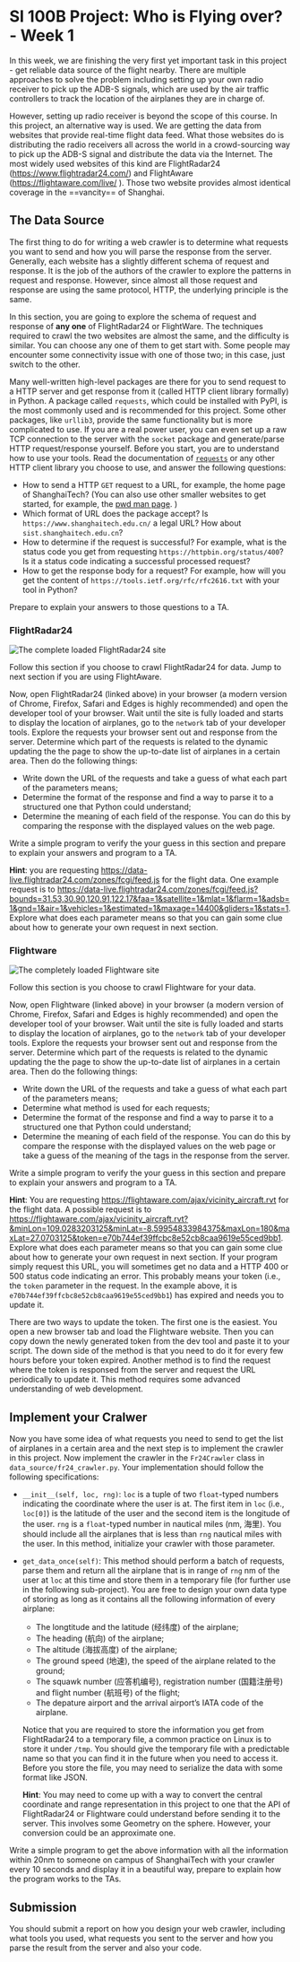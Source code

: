 # SI 100B Project: Who is Flying over? - Week 1

In this week, we are finishing the very first yet important task in this project - get reliable data source of the flight nearby. There are multiple approaches to solve the problem including setting up your own radio receiver to pick up the ADB-S signals, which are used by the air traffic controllers to track the location of the airplanes they are in charge of.

However, setting up radio receiver is beyond the scope of this course. In this project, an alternative way is used. We are getting the data from websites that provide real-time flight data feed. What those websites do is distributing the radio receivers all across the world in a crowd-sourcing way to pick up the ADB-S signal and distribute the data via the Internet. The most widely used websites of this kind are FlightRadar24 (https://www.flightradar24.com/) and FlightAware (https://flightaware.com/live/ ). Those two website provides almost identical coverage in the ==vancity== of Shanghai.

## The Data Source

The first thing to do for writing a web crawler is to determine what requests you want to send and how you will parse the response from the server. Generally, each website has a slightly different schema of request and response. It is the job of the authors of the crawler to explore the patterns in request and response. However, since almost all those request and response are using the same protocol, HTTP, the underlying principle is the same.

In this section, you are going to explore the schema of request and response of **any one** of FlightRadar24 or FlightWare. The techniques required to crawl the two websites are almost the same, and the difficulty is similar. You can choose any one of them to get start with. Some people may encounter some connectivity issue with one of those two; in this case, just switch to the other.

Many well-written high-level packages are there for you to send request to a HTTP server and get response from it (called HTTP client library formally) in Python. A package called `requests`, which could be installed with PyPI, is the most commonly used and is recommended for this project. Some other packages, like `urllib3`, provide the same functionality but is more complicated to use. If you are a real power user, you can even set up a raw TCP connection to the server with the `socket` package and generate/parse HTTP request/response yourself. Before you start, you are to understand how to use your tools. Read the documentation of [`requests`](https://requests.readthedocs.io/en/master/) or any other HTTP client library you choose to use, and answer the following questions:

*  How to send a HTTP `GET` request to a URL, for example, the home page of ShanghaiTech?  (You can also use other smaller websites to get started, for example, the [pwd man page](http://linuxcommand.sourceforge.net/lc3_man_pages/pwdh.html). )
* Which format of URL does the package accept? Is `https://www.shanghaitech.edu.cn/` a legal URL? How about `sist.shanghaitech.edu.cn`?
* How to determine if the request is successful? For example, what is the status code you get from requesting `https://httpbin.org/status/400`? Is it a status code indicating a successful processed request?
* How to get the response body for a request? For example, how will you get the content of `https://tools.ietf.org/rfc/rfc2616.txt` with your tool in Python?

Prepare to explain your answers to those questions to a TA.

### FlightRadar24

![The complete loaded FlightRadar24 site](./img/flightradar24.png)

Follow this section if you choose to crawl FlightRadar24 for data. Jump to next section if you are using FlightAware.

Now, open FlightRadar24 (linked above) in your browser (a modern version of Chrome, Firefox, Safari and Edges is highly recommended) and open the developer tool of your browser. Wait until the site is fully loaded and starts to display the location of airplanes, go to the `network` tab of your developer tools. Explore the requests your browser sent out and response from the server. Determine which part of the requests is related to the dynamic updating the the page to show the up-to-date list of airplanes in a certain area. Then do the following things:

- Write down the URL of the requests and take a guess of what each part of the parameters means;
- Determine the format of the response and find a way to parse it to a structured one that Python could understand;
- Determine the meaning of each field of the response. You can do this by comparing the response with the displayed values on the web page.

Write a simple program to verify the your guess in this section and prepare to explain your answers and program to a TA.

**Hint**: you are requesting https://data-live.flightradar24.com/zones/fcgi/feed.js for the flight data. One example request is to https://data-live.flightradar24.com/zones/fcgi/feed.js?bounds=31.53,30.90,120.91,122.17&faa=1&satellite=1&mlat=1&flarm=1&adsb=1&gnd=1&air=1&vehicles=1&estimated=1&maxage=14400&gliders=1&stats=1. Explore what does each parameter means so that you can gain some clue about how to generate your own request in next section.

### Flightware

![The completely loaded Flightware site](./img/flightware.png)

Follow this section is you choose to crawl Flightware for your data.

Now, open Flightware (linked above) in your browser (a modern version of Chrome, Firefox, Safari and Edges is highly recommended) and open the developer tool of your browser. Wait until the site is fully loaded and starts to display the location of airplanes, go to the `network` tab of your developer tools. Explore the requests your browser sent out and response from the server. Determine which part of the requests is related to the dynamic updating the the page to show the up-to-date list of airplanes in a certain area. Then do the following things:

- Write down the URL of the requests and take a guess of what each part of the parameters means;
- Determine what method is used for each requests;
- Determine the format of the response and find a way to parse it to a structured one that Python could understand;
- Determine the meaning of each field of the response. You can do this by compare the response with the displayed values on the web page or take a guess of the meaning of the tags in the response from the server.

Write a simple program to verify the your guess in this section and prepare to explain your answers and program to a TA.

**Hint**: You are requesting https://flightaware.com/ajax/vicinity_aircraft.rvt for the flight data. A possible request is to https://flightaware.com/ajax/vicinity_aircraft.rvt?&minLon=109.0283203125&minLat=-8.59954833984375&maxLon=180&maxLat=27.0703125&token=e70b744ef39ffcbc8e52cb8caa9619e55ced9bb1. Explore what does each parameter means so that you can gain some clue about how to generate your own request in next section. If your program simply request this URL, you will sometimes get no data and a HTTP 400 or 500 status code indicating an error. This probably means your token (i.e., the `token` parameter in the request. In the example above, it is `e70b744ef39ffcbc8e52cb8caa9619e55ced9bb1`) has expired and needs you to update it.

There are two ways to update the token. The first one is the easiest. You open a new browser tab and load the Flightware website. Then you can copy down the newly generated token from the dev tool and paste it to your script. The down side of the method is that you need to do it for every few hours before your token expired. Another method is to find the request where the token is responsed from the server and request the URL periodically to update it. This method requires some advanced understanding of web development.

## Implement your Cralwer

Now you have some idea of what requests you need to send to get the list of airplanes in a certain area and the next step is to implement the crawler in this project. Now implement the crawler in the `Fr24Crawler` class in `data_source/fr24_crawler.py`. Your implementation should follow the following specifications:

- `__init__(self, loc, rng)`: `loc` is a tuple of two `float`-typed numbers indicating the coordinate where the user is at. The first item in `loc` (i.e., `loc[0]`) is the latitude of the user and the second item is the longitude of the user. `rng` is a `float`-typed number in nautical miles (nm, 海里). You should include all the airplanes that is less than `rng` nautical miles with the user. In this method, initialize your crawler with those parameter.

- `get_data_once(self)`: This method should perform a batch of requests, parse them and return all the airplane that is in range of `rng` nm of the user at `loc` at this time and store them in a temporary file (for further use in the following sub-project). You are free to design your own data type of storing as long as it contains all the following information of every airplane:

  - The longtitude and the latitude (经纬度) of the airplane;
  - The heading (航向) of the airplane;
  - The altitude (海拔高度) of the airplane;
  - The ground speed (地速), the speed of the airplane related to the ground;
  - The squawk number (应答机编号), registration number (国籍注册号) and flight number (航班号) of the flight;
  - The depature airport and the arrival airport’s IATA code of the airplane.

  Notice that you are required to store the information you get from FlightRadar24 to a temporary file, a common practice on Linux is to store it under `/tmp`. You should give the temporary file with a predictable name so that you can find it in the future when you need to access it. Before you store the file, you may need to serialize the data with some format like JSON.
  
  **Hint**: You may need to come up with a way to convert the central coordinate and range representation in this project to one that the API of FlightRadar24 or Flightware could understand before sending it to the server. This involves some Geometry on the sphere. However, your conversion could be an approximate one.

Write a simple program to get the above information with all the information within 20nm to someone on campus of ShanghaiTech with your crawler every 10 seconds and display it in a beautiful way, prepare to explain how the program works to the TAs.

## Submission

You should submit a report on how you design your web crawler, including what tools you used, what requests you sent to the server and how you parse the result from the server and also your code.